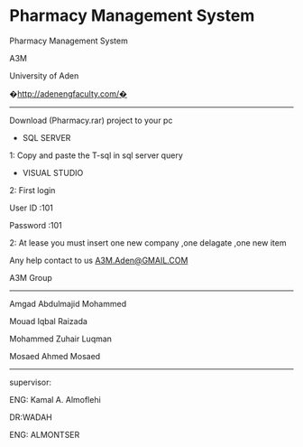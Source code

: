 # Pharmacy Management System
Pharmacy Management System


A3M


University of Aden

�http://adenengfaculty.com/�

****************************


Download (Pharmacy.rar) project to your pc
 
 * SQL SERVER

1: Copy and paste the T-sql in sql server query


 * VISUAL STUDIO


2: First login

User ID :101

Password :101

2: At lease you must insert one  new company ,one delagate ,one new item


Any help contact to us A3M.Aden@GMAIL.COM

A3M Group

*************

Amgad Abdulmajid Mohammed 

Mouad Iqbal Raizada

Mohammed Zuhair Luqman 

Mosaed Ahmed Mosaed



******************

supervisor: 

ENG: Kamal A. Almoflehi

DR:WADAH

ENG: ALMONTSER




